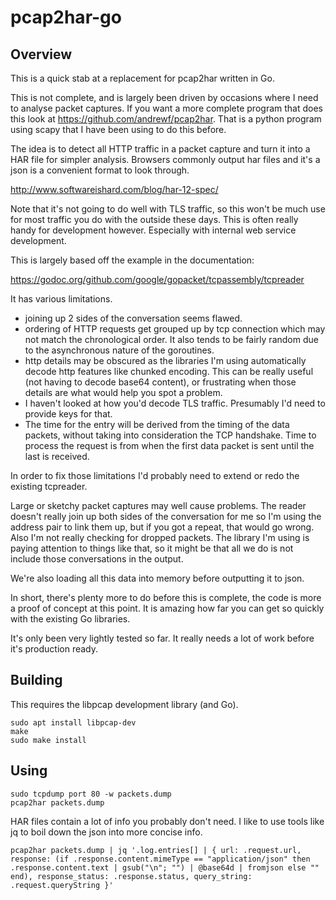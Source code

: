 # pcap2har-go

## Overview

This is a quick stab at a replacement for pcap2har written in Go.

This is not complete, and is largely been driven by occasions where I
need to analyse packet captures.  If you want a more complete program
that does this look at https://github.com/andrewf/pcap2har.  That is a
python program using scapy that I have been using to do this before.

The idea is to detect all HTTP traffic in a packet capture and turn it
into a HAR file for simpler analysis.  Browsers commonly output har
files and it's a json is a convenient format to look through.

http://www.softwareishard.com/blog/har-12-spec/

Note that it's not going to do well with TLS traffic, so this won't be
much use for most traffic you do with the outside these days.  This is
often really handy for development however.  Especially with internal
web service development.

This is largely based off the example in the documentation:

https://godoc.org/github.com/google/gopacket/tcpassembly/tcpreader

It has various limitations.

* joining up 2 sides of the conversation seems flawed.
* ordering of HTTP requests get grouped up by tcp connection which may 
  not match the chronological order.  It also tends to be fairly random due to
  the asynchronous nature of the goroutines.
* http details may be obscured as the libraries I'm using automatically
  decode http features like chunked encoding.  This can be really 
  useful (not having to decode base64 content), or frustrating when
  those details are what would help you spot a problem.
* I haven't looked at how you'd decode TLS traffic.  Presumably I'd
  need to provide keys for that.
* The time for the entry will be derived from the timing of the data packets,
  without taking into consideration the TCP handshake.  Time to process the
  request is from when the first data packet is sent until the last is
  received.

In order to fix those limitations I'd probably need to extend or redo
the existing tcpreader.

Large or sketchy packet captures may well cause problems.  The reader
doesn't really join up both sides of the conversation for me so I'm
using the address pair to link them up, but if you got a repeat, that
would go wrong.  Also I'm not really checking for dropped packets.  The
library I'm using is paying attention to things like that, so it might
be that all we do is not include those conversations in the output.

We're also loading all this data into memory before outputting it to
json.

In short, there's plenty more to do before this is complete, the code
is more a proof of concept at this point.  It is amazing how far you
can get so quickly with the existing Go libraries.

It's only been very lightly tested so far.  It really needs a lot of
work before it's production ready.

## Building

This requires the libpcap development library (and Go).

	sudo apt install libpcap-dev
	make
	sudo make install

## Using

	sudo tcpdump port 80 -w packets.dump
	pcap2har packets.dump

HAR files contain a lot of info you probably don't need.  I like to use tools
like jq to boil down the json into more concise info.

	pcap2har packets.dump | jq '.log.entries[] | { url: .request.url, response: (if .response.content.mimeType == "application/json" then .response.content.text | gsub("\n"; "") | @base64d | fromjson else "" end), response_status: .response.status, query_string: .request.queryString }'
